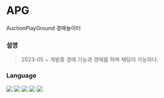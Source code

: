 # APG
AuctionPlayGround 경매놀이터 

### 설명
> 2023-05 ~ 개발중
> 경매 기능과 경매를 하며 채팅이 가능하다.

### Language
<img src="https://img.shields.io/badge/JAVA-007396?style=flat-square&logo=JAVA&logoColor=white"/> <img src="https://img.shields.io/badge/Spring Boot-6DB33F?style=flat-square&logo=Spring Boot&logoColor=white"/> <img src="https://img.shields.io/badge/JavaScript-e7df1e?style=flat-square&logo=Vue&logoColor=white"/> <img src="https://img.shields.io/badge/Vue.js-35495E?style=flat-square&logo=vuedotjs&logoColor=4FC08D"/> <img src="https://img.shields.io/badge/Docker-2496ED?style=flat-square&logo=Docker&logoColor=white"/>
